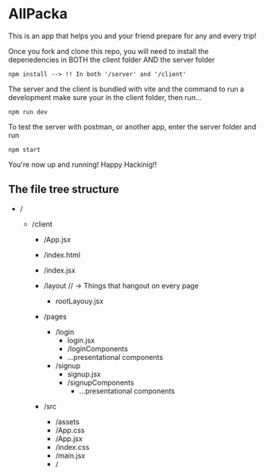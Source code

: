 # AllPacka

This is an app that helps you and your friend prepare for any and every trip!

Once you fork and clone this repo, you will need to install the
depenedencies in BOTH the client folder AND the server folder

    npm install --> !! In both '/server' and '/client'

The server and the client is bundled with vite and the command to
run a development make sure your in the client folder, then run...

    npm run dev

To test the server with postman, or another app, enter the
server folder and run

    npm start

You're now up and running! Happy Hackinig!!

## The file tree structure

- /

  - /client

    - /App.jsx
    - /index.html
    - /index.jsx

    - /layout // -> Things that hangout on every page

      - rootLayouy.jsx

    - /pages

      - /login
        - login.jsx
        - /loginComponents
        - ...presentational components
      - /signup
        - signup.jsx
        - /signupComponents
          - ...presentational components

    - /src
      - /assets
      - /App.css
      - /App.jsx
      - /index.css
      - /main.jsx
      - /
